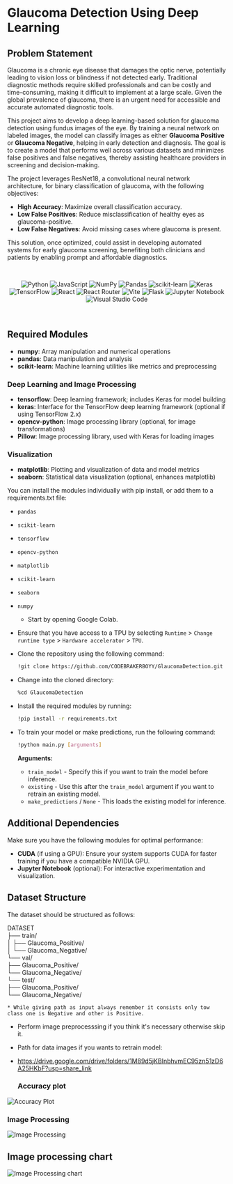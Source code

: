 # Glaucoma Detection Using Deep Learning

## Problem Statement
Glaucoma is a chronic eye disease that damages the optic nerve, potentially leading to vision loss or blindness if not detected early. Traditional diagnostic methods require skilled professionals and can be costly and time-consuming, making it difficult to implement at a large scale. Given the global prevalence of glaucoma, there is an urgent need for accessible and accurate automated diagnostic tools.

This project aims to develop a deep learning-based solution for glaucoma detection using fundus images of the eye. By training a neural network on labeled images, the model can classify images as either **Glaucoma Positive** or **Glaucoma Negative**, helping in early detection and diagnosis. The goal is to create a model that performs well across various datasets and minimizes false positives and false negatives, thereby assisting healthcare providers in screening and decision-making.

The project leverages ResNet18, a convolutional neural network architecture, for binary classification of glaucoma, with the following objectives:
- **High Accuracy**: Maximize overall classification accuracy.
- **Low False Positives**: Reduce misclassification of healthy eyes as glaucoma-positive.
- **Low False Negatives**: Avoid missing cases where glaucoma is present.

This solution, once optimized, could assist in developing automated systems for early glaucoma screening, benefiting both clinicians and patients by enabling prompt and affordable diagnostics.

<br>
<div align="center">

![Python](https://img.shields.io/badge/python-3670A0?style=for-the-badge&logo=python&logoColor=ffdd54)
![JavaScript](https://img.shields.io/badge/javascript-%23323330.svg?style=for-the-badge&logo=javascript&logoColor=%23F7DF1E)
![NumPy](https://img.shields.io/badge/numpy-%23013243.svg?style=for-the-badge&logo=numpy&logoColor=white)
![Pandas](https://img.shields.io/badge/pandas-%23150458.svg?style=for-the-badge&logo=pandas&logoColor=white)
![scikit-learn](https://img.shields.io/badge/scikit--learn-%23F7931E.svg?style=for-the-badge&logo=scikit-learn&logoColor=white)
![Keras](https://img.shields.io/badge/Keras-%23D00000.svg?style=for-the-badge&logo=Keras&logoColor=white)
![TensorFlow](https://img.shields.io/badge/TensorFlow-%23FF6F00.svg?style=for-the-badge&logo=TensorFlow&logoColor=white)
![React](https://img.shields.io/badge/react-%2320232a.svg?style=for-the-badge&logo=react&logoColor=%2361DAFB)
![React Router](https://img.shields.io/badge/React_Router-CA4245?style=for-the-badge&logo=react-router&logoColor=white)
![Vite](https://img.shields.io/badge/vite-%23646CFF.svg?style=for-the-badge&logo=vite&logoColor=white)
![Flask](https://img.shields.io/badge/flask-%23000.svg?style=for-the-badge&logo=flask&logoColor=white)
![Jupyter Notebook](https://img.shields.io/badge/jupyter-%23FA0F00.svg?style=for-the-badge&logo=jupyter&logoColor=white)
![Visual Studio Code](https://img.shields.io/badge/Visual%20Studio%20Code-0078d7.svg?style=for-the-badge&logo=visual-studio-code&logoColor=white)

</div>
<br>


## Required Modules

- **numpy**: Array manipulation and numerical operations
- **pandas**: Data manipulation and analysis
- **scikit-learn**: Machine learning utilities like metrics and preprocessing

### Deep Learning and Image Processing
- **tensorflow**: Deep learning framework; includes Keras for model building
- **keras**: Interface for the TensorFlow deep learning framework (optional if using TensorFlow 2.x)
- **opencv-python**: Image processing library (optional, for image transformations)
- **Pillow**: Image processing library, used with Keras for loading images

### Visualization
- **matplotlib**: Plotting and visualization of data and model metrics
- **seaborn**: Statistical data visualization (optional, enhances matplotlib)


You can install the modules individually with pip install, or add them to a requirements.txt file:

- `pandas`
- `scikit-learn`
- `tensorflow`
- `opencv-python`
- `matplotlib`
- `scikit-learn`
- `seaborn`
- `numpy`

  * Start by opening Google Colab.

* Ensure that you have access to a TPU by selecting `Runtime` > `Change runtime type` > `Hardware accelerator` > `TPU`.

* Clone the repository using the following command:

    ```bash
    !git clone https://github.com/CODEBRAKERBOYY/GlaucomaDetection.git
    ```

* Change into the cloned directory:

    ```bash
    %cd GlaucomaDetection
    ```

* Install the required modules by running:

    ```bash
    !pip install -r requirements.txt
    ```

* To train your model or make predictions, run the following command:

    ```bash
    !python main.py [arguments]
    ```

    **Arguments:**
    - `train_model` - Specify this if you want to train the model before inference.
    - `existing` - Use this after the `train_model` argument if you want to retrain an existing model.
    - `make_predictions` / `None` - This loads the existing model for inference.


## Additional Dependencies

Make sure you have the following modules for optimal performance:

- **CUDA** (if using a GPU): Ensure your system supports CUDA for faster training if you have a compatible NVIDIA GPU.
- **Jupyter Notebook** (optional): For interactive experimentation and visualization.

## Dataset Structure
The dataset should be structured as follows:

DATASET  
├── train/  
│   ├── Glaucoma_Positive/  
│   └── Glaucoma_Negative/  
└── val/  
    ├── Glaucoma_Positive/  
    └── Glaucoma_Negative/  
└── test/  
    ├── Glaucoma_Positive/  
    └── Glaucoma_Negative/  

    * While giving path as input always remember it consists only tow class one is Negative and other is Positive.
* Perform image preprocesssing if you think it's necessary otherwise skip it.
* Path for data images if you wants to retrain model:
* https://drive.google.com/drive/folders/1M89d5jKBInbhvmEC95zn51zD6A25HKbF?usp=share_link

  ### Accuracy plot

![Accuracy Plot](https://github.com/CODEBRAKERBOYY/Glaucoma-Detection/blob/main/assets/Unknown-13.png)

  ### Image Processing

  ![Image Processing](https://github.com/CODEBRAKERBOYY/Glaucoma-Detection/blob/main/assets/IMAGE%20PROCESSING.png)

  ## Image processing chart
  ![Image Processing chart](https://github.com/CODEBRAKERBOYY/Glaucoma-Detection/blob/main/assets/images.png)
  




  

  






